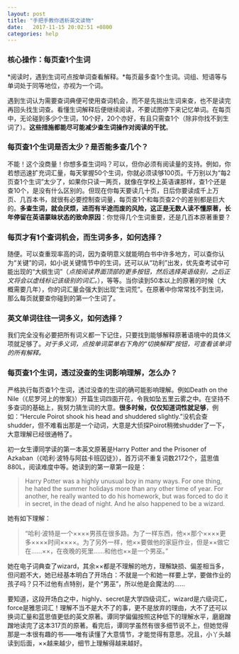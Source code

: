 ```yaml
---
layout: post
title: "手把手教你透析英文读物"
date:   2017-11-15 20:02:51 +0800
categories: help
---
```


<h3 id="adjust_timestamp">核心操作：每页查1个生词</h3>

*阅读时，遇到生词可点按单词查看解释。*每页最多查1个生词。词组、短语等与单词处于同等地位，亦视为一个词。

遇到生词认为需要查词典便可使用查词机会，而不是先挑出生词来查，也不是读完再回头找生词查。看懂生词解释后便继续阅读，不要试图停下来记忆单词。在每页中，无论碰到多少个生词，10个好，20个亦好，有且只需查1个（除非你找不到生词了）。**这些措施都能尽可能减少查生词操作对阅读的干扰**。

<h3 id="adjust_timestamp">每页查1个生词是否太少？是否能多查几个？</h3>

不能！这个没商量！你想多查生词吗？可以，但你必须有阅读量的支持。例如，你若想迅速扩充词汇量，每天掌握50个生词，你就必须读够100页。千万别以为“每2页查1个生词”太少了，如果你只读一两页，就像在学校上英语课那样，查1个还是查10个，是没有什么区别的。但现在你每天要读几十页，日后你要读成千上万页、几百本书，就很有必要控制查词量，每页查1个和每页查2个的差别都是巨大的。**多查生词，就会厌烦，进而有半途而废的风险，这正是无数人读不懂原著，长年停留在英语蒙昧状态的致命原因**：你觉得几个生词重要，还是几百本原著重要？

<h3 id="split_lrcs">每页才有1个查词机会，而生词多多，如何选择？</h3>

随便。可以查重现率高的词，因为查明意义就能明白书中许多地方，可以查你认为“关键”的词，如小说关键情节中的生词，还可以从“功利”出发，优先查考试中可能出现的“大纲生词”（*点按阅读界面顶部的更多按钮，然后选择英语级别，之后正文将会以虚线标记该级别的词汇。*），等等。当你读到50本以上的原著的时候（大概需要几年），你的词汇量会强大到出现“生词荒”。在原著中你常常找不到生词，那么每页就要查你碰到的第一个生词了。

<h3 id="cancel_lrcs">英文单词往往一词多义，如何选择？</h3>

我们完全没有必要把所有词义都一下记住，只要找到能够解释原著语境中的具体义项就足够了。*对于多义词，点按单词菜单右下角的“切换解释”按钮，可查看该单词的所有解释。*

<h3 id="cancel_lrcs">每页查1个生词，透过没查的生词影响理解，怎么办？</h3>

严格执行每页查1个生词，透过没查的生词的确可能影响理解。例如Death on the Nile（《尼罗河上的惨案》）开篇生词四面开花，令我如坠五里云雾之中。在坚持不多查词的基础上，我努力猜生词的大意。**很多时候，仅仅知道词性就足够**，例如：“Hercule Poirot shook his head and shuddered slightly.”没机会查shudder，但不难看出那是一个动词，大意是大侦探Poirot稍微shudder了一下，大意理解已经很通畅了。

初一女生谭同学读的第一本英文原著是Harry Potter and the Prisoner of Azkaban（《哈利·波特与阿兹卡班囚徒》），首万词不重复词数2172个，蓝思值880L，阅读难度中等。她读到的第一章第一段是：

>Harry Potter was a highly unusual boy in many ways. For one thing, he hated the summer holidays more than any other time of year. For another, he really wanted to do his homework, but was forced to do it in secret, in the dead of night. And he also happened to be a wizard.

她有如下理解：

>“哈利·波特是一个××××男孩在很多路。为了一样东西，他××那个××××更多××××时间××××。为了另外一样，他××要做他的家庭作业，但是××做它在……××，在夜晚的死里……和他也××是一个男巫。”

她在电子词典查了wizard，其余××都是不理解的地方，理解缺损、偏差相当多，但问题不大，她已经基本明白了开场白：不就是一个和她一样要上学，要做作业的孩子吗？只不过他有点特别，是个“男巫”，所以他是会魔法的……

要知道，这段开场白之中，highly、secret是大学四级词汇，wizard是六级词汇，force是雅思词汇！理解不当不是大不了的事，更不是放弃的理由，大不了还可以换词汇量和蓝思值更低的英文原著。谭同学偏偏按照这种低下的理解水平，磨磨蹭蹭地读完了这本317页的原著。看完后，谭同学虽然有很多细节说不上，但她觉得那是一本很有趣的书——唯有读懂了大意情节，才能觉得有意思。况且，小丫头越读到后面，××越来越少，细节上理解得越来越好。

